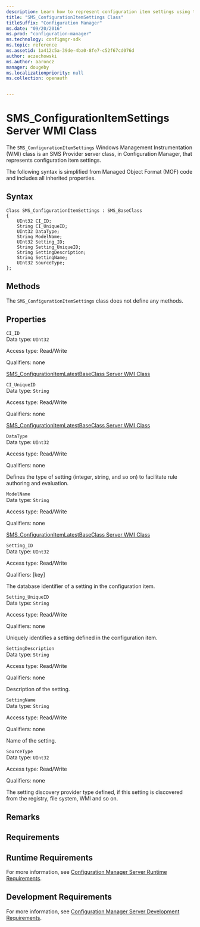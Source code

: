```yaml
---
description: Learn how to represent configuration item settings using the SMS_ConfigurationItemSettings class in Configuration Manager. 
title: "SMS_ConfigurationItemSettings Class"
titleSuffix: "Configuration Manager"
ms.date: "09/20/2016"
ms.prod: "configuration-manager"
ms.technology: configmgr-sdk
ms.topic: reference
ms.assetid: 1a412c5a-39de-4ba0-8fe7-c52f67cd076d
author: aczechowski
ms.author: aaroncz
manager: dougeby
ms.localizationpriority: null
ms.collection: openauth


---
```

# SMS_ConfigurationItemSettings Server WMI Class
The `SMS_ConfigurationItemSettings` Windows Management Instrumentation (WMI) class is an SMS Provider server class, in Configuration Manager, that represents configuration item settings.  

 The following syntax is simplified from Managed Object Format (MOF) code and includes all inherited properties.  

## Syntax  

```  
Class SMS_ConfigurationItemSettings : SMS_BaseClass  
{  
    UInt32 CI_ID;  
    String CI_UniqueID;  
    UInt32 DataType;  
    String ModelName;  
    UInt32 Setting_ID;  
    String Setting_UniqueID;  
    String SettingDescription;  
    String SettingName;  
    UInt32 SourceType;  
};  
```  

## Methods  
 The `SMS_ConfigurationItemSettings` class does not define any methods.  

## Properties  
 `CI_ID`  
 Data type: `UInt32`  

 Access type: Read/Write  

 Qualifiers: none  

 [SMS_ConfigurationItemLatestBaseClass Server WMI Class](../../../develop/reference/compliance/sms_configurationitemlatestbaseclass-server-wmi-class.md)  

 `CI_UniqueID`  
 Data type: `String`  

 Access type: Read/Write  

 Qualifiers: none  

 [SMS_ConfigurationItemLatestBaseClass Server WMI Class](../../../develop/reference/compliance/sms_configurationitemlatestbaseclass-server-wmi-class.md)  

 `DataType`  
 Data type: `UInt32`  

 Access type: Read/Write  

 Qualifiers: none  

 Defines the type of setting (integer, string, and so on) to facilitate rule authoring and evaluation.  

 `ModelName`  
 Data type: `String`  

 Access type: Read/Write  

 Qualifiers: none  

 [SMS_ConfigurationItemLatestBaseClass Server WMI Class](../../../develop/reference/compliance/sms_configurationitemlatestbaseclass-server-wmi-class.md)  

 `Setting_ID`  
 Data type: `UInt32`  

 Access type: Read/Write  

 Qualifiers: [key]  

 The database identifier of a setting in the configuration item.  

 `Setting_UniqueID`  
 Data type: `String`  

 Access type: Read/Write  

 Qualifiers: none  

 Uniquely identifies a setting defined in the configuration item.  

 `SettingDescription`  
 Data type: `String`  

 Access type: Read/Write  

 Qualifiers: none  

 Description of the setting.  

 `SettingName`  
 Data type: `String`  

 Access type: Read/Write  

 Qualifiers: none  

 Name of the setting.  

 `SourceType`  
 Data type: `UInt32`  

 Access type: Read/Write  

 Qualifiers: none  

 The setting discovery provider type defined, if this setting is discovered from the registry, file system, WMI and so on.  

## Remarks  

## Requirements  

## Runtime Requirements  
 For more information, see [Configuration Manager Server Runtime Requirements](../../../develop/core/reqs/server-runtime-requirements.md).  

## Development Requirements  
 For more information, see [Configuration Manager Server Development Requirements](../../../develop/core/reqs/server-development-requirements.md).
